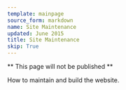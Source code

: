 ```yaml
---
template: mainpage
source_form: markdown
name: Site Maintenance
updated: June 2015
title: Site Maintenance
skip: True
---
```

** This page will not be published **

How to maintain and build the website.
